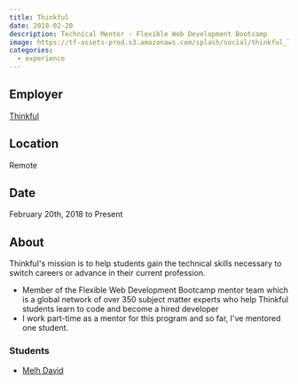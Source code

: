 ```yaml
---
title: Thinkful
date: 2018-02-20
description: Technical Mentor - Flexible Web Development Bootcamp
image: https://tf-assets-prod.s3.amazonaws.com/splash/social/thinkful_logo.png
categories:
  - experience
---
```


## Employer

[Thinkful](https://thinkful.com)

## Location

Remote

## Date

February 20th, 2018 to Present

## About

Thinkful's mission is to help students gain the technical skills necessary to switch careers or advance in their current profession.

- Member of the Flexible Web Development Bootcamp mentor team which is a global network of over 350 subject matter experts who help Thinkful students learn to code and become a hired developer
- I work part-time as a mentor for this program and so far, I've mentored one student.

### Students

- [Melh David](https://www.linkedin.com/in/melhdavid)
